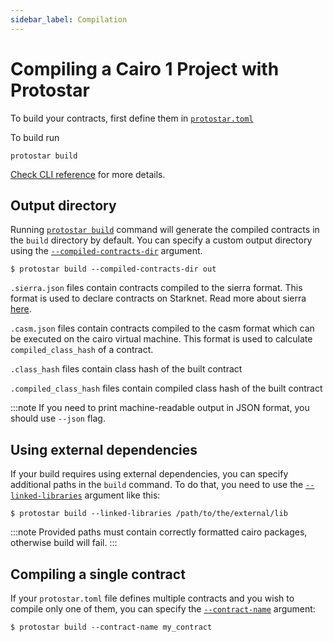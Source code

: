 ```yaml
---
sidebar_label: Compilation
---
```


# Compiling a Cairo 1 Project with Protostar

To build your contracts, first define them in [`protostar.toml`](../04-protostar-toml.md#contracts-section)

To build run

```shell title="build"
protostar build
```

[Check CLI reference](../../cli-reference.md#build) for more details.

## Output directory

Running [`protostar build`](../../cli-reference.md#build) command will generate the compiled contracts in
the `build` directory by default.
You can specify a custom output directory using
the [`--compiled-contracts-dir`](../../cli-reference#compiled-contracts-dir-pathbuild-1) argument.

```shell title="Example"
$ protostar build --compiled-contracts-dir out
```

`.sierra.json` files contain contracts compiled to the sierra format. This format is used to declare contracts on
Starknet.
Read more about
sierra [here](https://docs.starknet.io/documentation/architecture_and_concepts/Contracts/cairo-1-and-sierra).

`.casm.json` files contain contracts compiled to the casm format which can be executed on the cairo virtual machine. This
format is used to calculate `compiled_class_hash` of a contract.

`.class_hash` files contain class hash of the built contract

`.compiled_class_hash` files contain compiled class hash of the built contract

:::note
If you need to print machine-readable output in JSON format, you should use `--json` flag.

## Using external dependencies

If your build requires using external dependencies, you can specify additional paths in the `build` command. To
do that, you need to use the [`--linked-libraries`](../../cli-reference.md#linked-libraries-path) argument like this:

```
$ protostar build --linked-libraries /path/to/the/external/lib
```

:::note
Provided paths must contain correctly formatted cairo packages, otherwise build will fail.
:::

## Compiling a single contract

If your `protostar.toml` file defines multiple contracts and you wish to compile only one of them, you can specify
the [`--contract-name`](../../cli-reference.md#--contract-name-string-1) argument:

```
$ protostar build --contract-name my_contract
```
